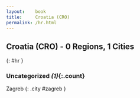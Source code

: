 ```yaml
---
layout:    book
title:     Croatia (CRO)
permalink: /hr.html
---
```


## Croatia (CRO) - 0 Regions, 1 Cities
{: #hr }





### Uncategorized _(1)_{:.count}


Zagreb  {: .city #zagreb } <br>


 
